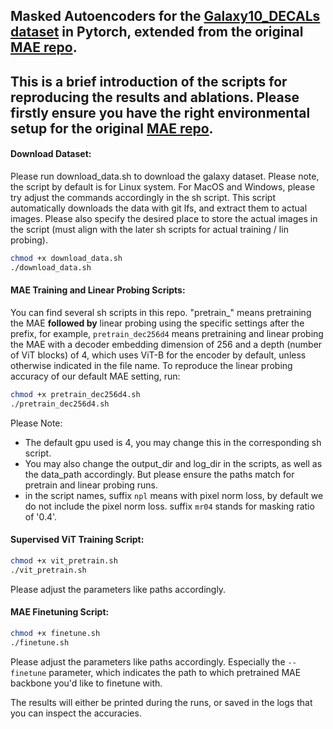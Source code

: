 ## Masked Autoencoders for the [Galaxy10_DECALs dataset](https://huggingface.co/datasets/matthieulel/galaxy10_decals) in Pytorch, extended from the original [MAE repo](https://github.com/facebookresearch/mae).

## This is a brief introduction of the scripts for reproducing the results and ablations. Please firstly ensure you have the right environmental setup for the original [MAE repo](https://github.com/facebookresearch/mae).


#### Download Dataset:
Please run download_data.sh to download the galaxy dataset. Please note, the script by default is for Linux system. For MacOS and Windows, please try adjust the commands accordingly in the sh script. This script automatically downloads the data with git lfs, and extract them to actual images. Please also specify the desired place to store the actual images in the script (must align with the later sh scripts for actual training / lin probing).

```bash
chmod +x download_data.sh
./download_data.sh
```

#### MAE Training and Linear Probing Scripts:
You can find several sh scripts in this repo. "pretrain_" means pretraining the MAE **followed by** linear probing using the specific settings after the prefix, for example, `pretrain_dec256d4` means pretraining and linear probing the MAE with a decoder embedding dimension of 256 and a depth (number of ViT blocks) of 4, which uses ViT-B for the encoder by default, unless otherwise indicated in the file name. To reproduce the linear probing accuracy of our default MAE setting, run:

```bash
chmod +x pretrain_dec256d4.sh
./pretrain_dec256d4.sh
```

Please Note:
- The default gpu used is 4, you may change this in the corresponding sh script.
- You may also change the output_dir and log_dir in the scripts, as well as the data_path accordingly. But please ensure the paths match for pretrain and linear probing runs.
- in the script names, suffix `npl` means with pixel norm loss, by default we do not include the pixel norm loss. suffix `mr04` stands for masking ratio of '0.4'.


#### Supervised ViT Training Script:
```bash
chmod +x vit_pretrain.sh
./vit_pretrain.sh
```
Please adjust the parameters like paths accordingly.

#### MAE Finetuning Script:
```bash
chmod +x finetune.sh
./finetune.sh
```
Please adjust the parameters like paths accordingly. Especially the `--finetune` parameter, which indicates the path to which pretrained MAE backbone you'd like to finetune with.

The results will either be printed during the runs, or saved in the logs that you can inspect the accuracies.